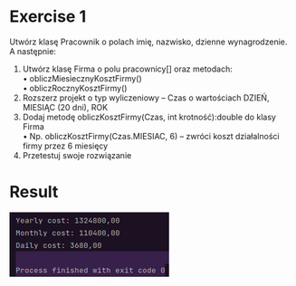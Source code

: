 # Exercise 1
Utwórz klasę Pracownik o polach imię, nazwisko, dzienne wynagrodzenie. A następnie:<br>
1. Utwórz klasę Firma o polu pracownicy[] oraz metodach:<br>
   • obliczMiesiecznyKosztFirmy()<br>
   • obliczRocznyKosztFirmy()<br>
2. Rozszerz projekt o typ wyliczeniowy – Czas o wartościach DZIEŃ, MIESIĄC (20 dni), ROK<br>
3. Dodaj metodę obliczKosztFirmy(Czas, int krotność):double do klasy Firma<br>
   • Np. obliczKosztFirmy(Czas.MIESIAC, 6) – zwróci koszt działalności firmy przez 6 miesięcy<br>
4. Przetestuj swoje rozwiązanie<br>

# Result
![Result](./img.png?raw=true)